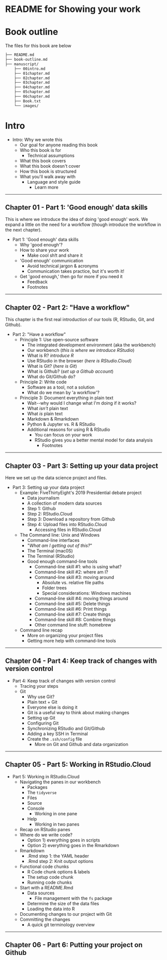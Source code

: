 README for Showing your work
==========

# Book outline

The files for this book are below

```sh
├── README.md
├── book-outline.md
├── manuscript/
    ├── 00intro.md
    ├── 01chapter.md
    ├── 02chapter.md
    ├── 03chapter.md
    ├── 04chapter.md
    ├── 05chapter.md
    ├── 06chapter.md
    ├── Book.txt
    └── images/
```

# Intro

- Intro: Why we wrote this   
  + Our goal for anyone reading this book 
  + Who this book is for  
    * Technical assumptions   
  + What this book covers
  + What this book doesn't cover   
  + How this book is structured    
  + What you'll walk away with    
    * Language and style guide     
      * Learn more    

***

## Chapter 01 - Part 1: 'Good enough' data skills

This is where we introduce the idea of doing 'good enough' work. We expand a little on the need for a workflow (though introduce the workflow in the next chapter).

- Part 1: 'Good enough' data skills
  + Why 'good enough'?
  + How to share your work 
    * Make cool sh!t and share it
  + 'Good enough' communication
    * Avoid technical jargon & acronyms 
    * Communication takes practice, but it's worth it!
  + Get 'good enough,' then go for more if you need it
    * Feedback
    * Footnotes

***

## Chapter 02 - Part 2: "Have a workflow"

This chapter is the first real introduction of our tools (R, RStudio, Git, and Github).

- Part 2: "Have a workflow"  
  - Principle 1: Use open-source software  
    + The integrated development environment (aka the workbench)  
    + Our workbench  (*this is where we introduce RStudio*)  
    + What is R? *introduce R*  
    + Use RStudio in the browser (*here is RStudio.Cloud*)  
    + What is Git? (*here is Git*) 
    + What is Github? (*set up a Github account*)  
    + What do Git/Github do?  
  - Principle 2: Write code
    + Software as a tool, not a solution
    + What do we mean by 'a workflow'?
  - Principle 3: Document everything in plain text  
    + Wait--why would I change what I'm doing if it works?  
    + What *isn't* plain text  
    + What *is* plain text  
    + Markdown & Rmarkdown  
    + Python & Jupyter vs. R & RStudio  
    + Additional reasons for using R & RStudio
      * You can focus on your work  
      * RStudio gives you a better mental model for data analysis  
        - Footnotes

***

## Chapter 03 - Part 3: Setting up your data project

Here we set up the data science project and files. 

- Part 3: Setting up your data project  
  - Example: FiveThirtyEight's 2019 Presidential debate project
    - Data journalism  
    - A collection of modern data sources  
    - Step 1: Github   
    - Step 2: RStudio.Cloud  
    - Step 3: Download a repository from Github   
    - Step 4: Upload files into RStudio.Cloud   
      - Accessing files in RStudio.Cloud  
  - The Command line: Unix and Windows  
    - Command-line interfaces
    - "*What am I getting out of this?*"  
    - The Terminal (mac0S)   
    - The Terminal (RStudio)   
    - Good enough command-line tools  
      - Command-line skill #1: who is using what?  
      - Command-line skill #2: where am I?  
      - Command-line skill #3: moving around  
        - Absolute vs. relative file paths 
        - Folder trees  
        - Special considerations: Windows machines 
      - Command-line skill #4: moving things around  
      - Command-line skill #5: Delete things   
      - Command-line skill #6: Print things  
      - Command-line skill #7: Create things   
      - Command-line skill #8: Combine things   
      - Other command line stuff: homebrew  
  - Command line recap  
      - More on organizing your project files   
      - Getting more help with command-line tools  

***

## Chapter 04 - Part 4: Keep track of changes with version control

- Part 4: Keep track of changes with version control  
  - Tracing your steps  
  - Git  
    - Why use Git?  
    - Plain text + Git  
    - Everyone else is doing it  
    - Git is a useful way to think about making changes  
    - Setting up Git  
    - Configuring Git  
    - Synchronizing RStudio and Git/Github  
    - Adding a key SSH in Terminal
    - Create the `.ssh/config` file  
      - More on Git and Github and data organization  



***

## Chapter 05 - Part 5: Working in RStudio.Cloud


- Part 5: Working in RStudio.Cloud   
  - Navigating the panes in our workbench  
    - Packages  
    - The `tidyverse`  
    - Files  
    - Source  
    - Console  
      - Working in one pane  
    - Help  
      - Working in two panes  
  - Recap on RStudio panes
  - Where do we write code?  
    - Option 1) everything goes in scripts  
    - Option 2) everything goes in the Rmarkdown  
  - Rmarkdown  
    - .Rmd step 1: the YAML header   
    - .Rmd step 2: Knit output options  
  - Functional code chunks  
    - R Code chunk options & labels  
    - The setup code chunk  
    - Running code chunks   
  - Start with a README.Rmd  
    - Data sources  
      - File management with the `fs` package  
    - Determine the size of the data files  
    - Loading the data into R
  - Documenting changes to our project with Git  
  - Committing the changes  
    - A quick git terminology overview  
    



***

## Chapter 06 - Part 6: Putting your project on Github

